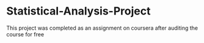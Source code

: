 # Statistical-Analysis-Project
This project was completed as an assignment on coursera after auditing the course for free
